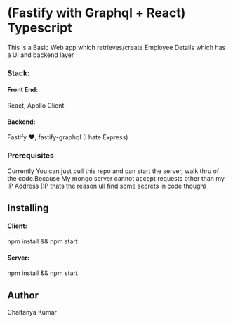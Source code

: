 # (Fastify with Graphql + React) Typescript

This is a Basic Web app which retrieves/create Employee Details
which has a UI and backend layer

### Stack:
#### Front End: 
React, Apollo Client  <br />
#### Backend:
Fastify ❤️, fastify-graphql (I hate Express)

### Prerequisites
Currently You can just pull this repo and can start the server,
walk thru of the code.Because My mongo server cannot accept requests 
other than my IP Address (:P thats the reason ull find some secrets in code though)

## Installing
#### Client:
npm install && npm start  <br />
#### Server:
npm install && npm start

## Author 
Chaitanya Kumar